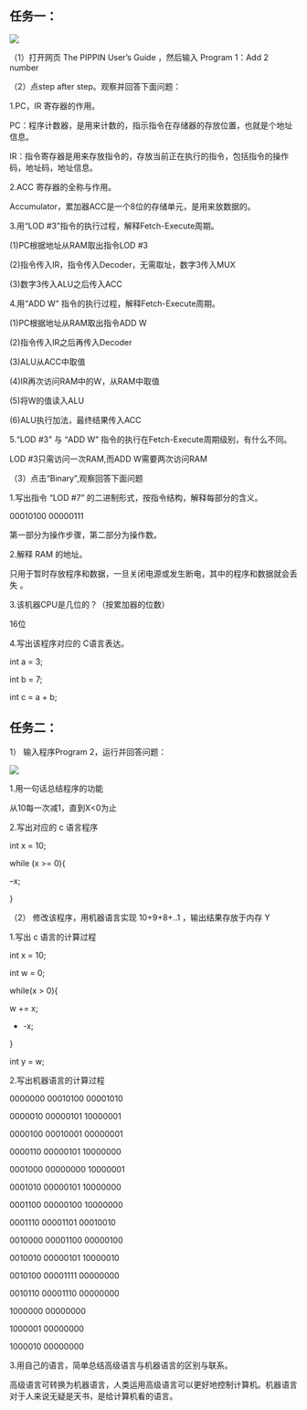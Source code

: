 ## 任务一：

![](http://b339.photo.store.qq.com/psb?/V10WsyPe3UzLA1/Uwd.ONJ3LGc.5k3W1cL4CMZ.C2IwJpP3WKIGTSdqzcc!/b/dFMBAAAAAAAA&bo=cQJ1AXECdQEBACc!&rf=viewer_311)

（1）打开网页 The PIPPIN User’s Guide ，然后输入 Program 1：Add 2 number

（2）点step after step。观察并回答下面问题：

1.PC，IR 寄存器的作用。

PC：程序计数器，是用来计数的，指示指令在存储器的存放位置，也就是个地址信息。

IR：指令寄存器是用来存放指令的，存放当前正在执行的指令，包括指令的操作码，地址码，地址信息。

2.ACC 寄存器的全称与作用。

Accumulator，累加器ACC是一个8位的存储单元，是用来放数据的。

3.用“LOD #3”指令的执行过程，解释Fetch-Execute周期。

(1)PC根据地址从RAM取出指令LOD #3 

(2)指令传入IR，指令传入Decoder，无需取址，数字3传入MUX 

(3)数字3传入ALU之后传入ACC

4.用“ADD W” 指令的执行过程，解释Fetch-Execute周期。

(1)PC根据地址从RAM取出指令ADD W 

(2)指令传入IR之后再传入Decoder 

(3)ALU从ACC中取值 

(4)IR再次访问RAM中的W，从RAM中取值 

(5)将W的值读入ALU 

(6)ALU执行加法，最终结果传入ACC

5.“LOD #3” 与 “ADD W” 指令的执行在Fetch-Execute周期级别，有什么不同。

LOD #3只需访问一次RAM,而ADD W需要两次访问RAM

（3）点击“Binary”,观察回答下面问题

1.写出指令 “LOD #7” 的二进制形式，按指令结构，解释每部分的含义。

00010100 00000111 

第一部分为操作步骤，第二部分为操作数。

2.解释 RAM 的地址。

只用于暂时存放程序和数据，一旦关闭电源或发生断电，其中的程序和数据就会丢失 。

3.该机器CPU是几位的？（按累加器的位数）

16位

4.写出该程序对应的 C语言表达。

int a = 3;

int b = 7;

int c = a + b;

## 任务二：

1） 输入程序Program 2，运行并回答问题：

![](http://b309.photo.store.qq.com/psb?/V10WsyPe3UzLA1/34vsj*JdZ*xB0X8YluYLUSLwPZ1SgogyVTDqxgivx9g!/b/dDUBAAAAAAAA&bo=bwJkAW8CZAEBACc!&rf=viewer_311)

1.用一句话总结程序的功能

从10每一次减1，直到X<0为止

2.写出对应的 c 语言程序

int x = 10; 

while (x >= 0){

–x; 

}

（2） 修改该程序，用机器语言实现 10+9+8+..1 ，输出结果存放于内存 Y

1.写出 c 语言的计算过程

int x = 10;

int w = 0; 

while(x > 0){ 

w += x; 

- -x; 

} 

int y = w; 

2.写出机器语言的计算过程

0000000 00010100 00001010 

0000010 00000101 10000001 

0000100 00010001 00000001 

0000110 00000101 10000000

0001000 00000000 10000001 

0001010 00000101 10000000 

0001100 00000100 10000000

0001110 00001101 00010010 

0010000 00001100 00000100 

0010010 00000101 10000010 

0010100 00001111 00000000 

0010110 00001110 00000000 

1000000 00000000 

1000001 00000000 

1000010 00000000 

3.用自己的语言，简单总结高级语言与机器语言的区别与联系。

高级语言可转换为机器语言，人类运用高级语言可以更好地控制计算机。机器语言对于人来说无疑是天书，是给计算机看的语言。

